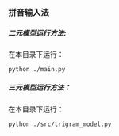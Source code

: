 ### 拼音输入法
##### 二元模型运行方法:
在本目录下运行：

    python ./main.py

##### 三元模型运行方法：
在本目录下运行：

    python ./src/trigram_model.py